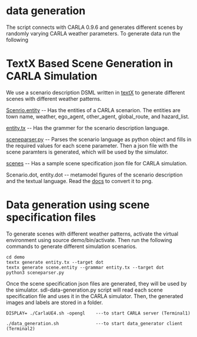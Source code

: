 # data generation
The script connects with CARLA 0.9.6 and generates different scenes by randomly varying CARLA weather parameters. To generate data run the following

# TextX Based Scene Generation in CARLA Simulation

We use a scenario description DSML written in [textX](https://textx.github.io/textX/stable/) to generate different scenes with different weather patterns. 

[Scenrio.entity](https://github.com/scope-lab-vu/Beta-VAE-OOD-Detector/blob/main/data-generation/textx-scenario-description/demo/scene.entity) -- Has the entities of a CARLA scenarion. The entities are town name, weather, ego_agent, other_agent, global_route, and hazard_list.

[entity.tx](https://github.com/scope-lab-vu/Beta-VAE-OOD-Detector/blob/main/data-generation/textx-scenario-description/demo/entity.tx) -- Has the grammer for the scenario description language. 

[sceneparser.py](https://github.com/scope-lab-vu/Beta-VAE-OOD-Detector/blob/main/data-generation/textx-scenario-description/demo/sceneparser.py) -- Parses the scenario language as python object and fills in the required values for each scene parameter. Then a json file with the scene paramters is generated, which will be used by the simulator.

[scenes](https://github.com/scope-lab-vu/Beta-VAE-OOD-Detector/blob/main/data-generation/textx-scenario-description/scenes/) -- Has a sample scene specification json file for CARLA simulation. 

Scenario.dot, entity.dot -- metamodel figures of the scenario description and the textual language. Read the [docs](https://textx.github.io/textX/stable/) to convert it to png.

# Data generation using scene specification files

To generate scenes with different weather patterns, activate the virtual environment using source demo/bin/activate. Then run the following commands to generate different simulation scenarios.

```
cd demo
textx generate entity.tx --target dot
textx generate scene.entity --grammar entity.tx --target dot
python3 sceneparser.py 
```
Once the scene specification json files are generated, they will be used by the simulator. sdl-data-generation.py script will read each scene specification file and uses it in the CARLA simulator. Then, the generated images and labels are stored in a folder. 

```
DISPLAY= ./CarlaUE4.sh -opengl    ---to start CARLA server (Terminal1)

./data_generation.sh              ---to start data_generator client (Terminal2)
```



